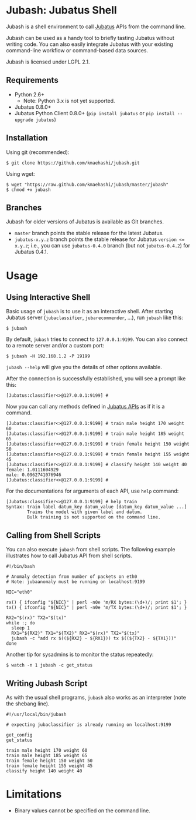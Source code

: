 Jubash: Jubatus Shell
=====================

Jubash is a shell environment to call [Jubatus](http://jubat.us/) APIs from the command line.

Jubash can be used as a handy tool to briefly tasting Jubatus without writing code.
You can also easily integrate Jubatus with your existing command-line workflow or command-based data sources.

Jubash is licensed under LGPL 2.1.

Requirements
------------

- Python 2.6+
  - Note: Python 3.x is not yet supported.
- Jubatus 0.8.0+
- Jubatus Python Client 0.8.0+ (`pip install jubatus` or `pip install --upgrade jubatus`)

Installation
------------

Using git (recommended):

```
$ git clone https://github.com/kmaehashi/jubash.git
```

Using wget:

```
$ wget "https://raw.github.com/kmaehashi/jubash/master/jubash"
$ chmod +x jubash
```

Branches
--------

Jubash for older versions of Jubatus is available as Git branches.

* `master` branch points the stable release for the latest Jubatus.
* `jubatus-x.y.z` branch points the stable release for Jubatus `version <= x.y.z`;
  i.e., you can use `jubatus-0.4.0` branch (but not `jubatus-0.4.2`) for Jubatus 0.4.1.

Usage
=====

Using Interactive Shell
-----------------------

Basic usage of `jubash` is to use it as an interactive shell.
After starting Jubatus server (`jubaclassifier`, `jubarecommender`, ...), run `jubash` like this:

```
$ jubash
```

By default, `jubash` tries to connect to `127.0.0.1:9199`.
You can also connect to a remote server and/or a custom port:

```
$ jubash -H 192.168.1.2 -P 19199
```

`jubash --help` will give you the details of other options available.

After the connection is successfully established, you will see a prompt like this:

```
[Jubatus:classifier<>@127.0.0.1:9199] #
```

Now you can call any methods defined in [Jubatus APIs](http://jubat.us/en/api.html) as if it is a command.

```
[Jubatus:classifier<>@127.0.0.1:9199] # train male height 170 weight 60
[Jubatus:classifier<>@127.0.0.1:9199] # train male height 185 weight 65
[Jubatus:classifier<>@127.0.0.1:9199] # train female height 150 weight 50
[Jubatus:classifier<>@127.0.0.1:9199] # train female height 155 weight 45
[Jubatus:classifier<>@127.0.0.1:9199] # classify height 140 weight 40
female: 1.0111604929
male: 0.0962741076946
[Jubatus:classifier<>@127.0.0.1:9199] #
```

For the documentations for arguments of each API, use `help` command:

```
[Jubatus:classifier<>@127.0.0.1:9199] # help train
Syntax: train label datum_key datum_value [datum_key datum_value ...]
        Trains the model with given label and datum.
        Bulk training is not supported on the command line.
```

Calling from Shell Scripts
--------------------------

You can also execute `jubash` from shell scripts.
The following example illustrates how to call Jubatus API from shell scripts.

```
#!/bin/bash

# Anomaly detection from number of packets on eth0
# Note: jubaanomaly must be running on localhost:9199

NIC="eth0"

rx() { ifconfig "${NIC}" | perl -n0e 'm/RX bytes:(\d+)/; print $1'; }
tx() { ifconfig "${NIC}" | perl -n0e 'm/TX bytes:(\d+)/; print $1'; }

RX2="$(rx)" TX2="$(tx)"
while :; do
  sleep 1
  RX1="${RX2}" TX1="${TX2}" RX2="$(rx)" TX2="$(tx)"
  jubash -c "add rx $((${RX2} - ${RX1})) tx $((${TX2} - ${TX1}))"
done
```

Another tip for sysadmins is to monitor the status repeatedly:

```
$ watch -n 1 jubash -c get_status
```

Writing Jubash Script
---------------------

As with the usual shell programs, `jubash` also works as an interpreter (note the shebang line).

```
#!/usr/local/bin/jubash

# expecting jubaclassifier is already running on localhost:9199

get_config
get_status

train male height 170 weight 60
train male height 185 weight 65
train female height 150 weight 50
train female height 155 weight 45
classify height 140 weight 40
```

Limitations
===========

* Binary values cannot be specified on the command line.
